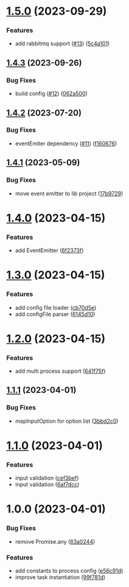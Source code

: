 # [1.5.0](https://github.com/mloetkemann/prostep-js/compare/v1.4.3...v1.5.0) (2023-09-29)


### Features

* add rabbitmq support ([#13](https://github.com/mloetkemann/prostep-js/issues/13)) ([5c4a101](https://github.com/mloetkemann/prostep-js/commit/5c4a101f4812a45db7c88eda71e267ecf88c281e))

## [1.4.3](https://github.com/mloetkemann/prostep-js/compare/v1.4.2...v1.4.3) (2023-09-26)


### Bug Fixes

* build config ([#12](https://github.com/mloetkemann/prostep-js/issues/12)) ([062a500](https://github.com/mloetkemann/prostep-js/commit/062a5000146b37c8e5bc77615fe58a8b03c85c00))

## [1.4.2](https://github.com/mloetkemann/prostep-js/compare/v1.4.1...v1.4.2) (2023-07-20)


### Bug Fixes

* eventEmiter dependency ([#11](https://github.com/mloetkemann/prostep-js/issues/11)) ([f160676](https://github.com/mloetkemann/prostep-js/commit/f160676776be6423c5dcd2c14644ac6784ec87ec))

## [1.4.1](https://github.com/mloetkemann/prostep-js/compare/v1.4.0...v1.4.1) (2023-05-09)


### Bug Fixes

* move event emitter to lib project ([17b9729](https://github.com/mloetkemann/prostep-js/commit/17b97290009082234c1d7f8070dcae05a2b5ff13))

# [1.4.0](https://github.com/mloetkemann/prostep-js/compare/v1.3.0...v1.4.0) (2023-04-15)


### Features

* add EventEmitter ([6f2373f](https://github.com/mloetkemann/prostep-js/commit/6f2373f05b1b744b18e6c890848bb85128b3fe90))

# [1.3.0](https://github.com/mloetkemann/prostep-js/compare/v1.2.0...v1.3.0) (2023-04-15)


### Features

* add config file loader ([cb70d5e](https://github.com/mloetkemann/prostep-js/commit/cb70d5e8f4fb667954612edbce6111fdf2a96c94))
* add configFile parser ([6145d10](https://github.com/mloetkemann/prostep-js/commit/6145d10d3497424e23db545adc95848a781fd408))

# [1.2.0](https://github.com/mloetkemann/prostep-js/compare/v1.1.1...v1.2.0) (2023-04-15)


### Features

* add multi process support ([641f75f](https://github.com/mloetkemann/prostep-js/commit/641f75ff8ca1f5eec8c564b0ff89cdc63c7f192c))

## [1.1.1](https://github.com/mloetkemann/prostep-js/compare/v1.1.0...v1.1.1) (2023-04-01)


### Bug Fixes

* mapInputOption for option list ([3bbd2c0](https://github.com/mloetkemann/prostep-js/commit/3bbd2c0e8f6c86cc5c90b4a07a37da0ec435d75d))

# [1.1.0](https://github.com/mloetkemann/prostep-js/compare/v1.0.0...v1.1.0) (2023-04-01)


### Features

* input validation ([cef3bef](https://github.com/mloetkemann/prostep-js/commit/cef3beff38c7415c0cad817074b278a3653e03e1))
* input validation ([6af7dcc](https://github.com/mloetkemann/prostep-js/commit/6af7dcc2e3009149884fb6950e08a72496546a6c))

# 1.0.0 (2023-04-01)


### Bug Fixes

* remove Promise.any ([63a0244](https://github.com/mloetkemann/prostep-js/commit/63a02443444e804ab494bc67b0d464e104cad7bd))


### Features

* add constants to process config ([e56c91d](https://github.com/mloetkemann/prostep-js/commit/e56c91d96f2e9caa3110ccdbeecb7cb576f67c0f))
* improve task instantiation ([99f781d](https://github.com/mloetkemann/prostep-js/commit/99f781d3a22fefc0c9de258222de7bfd49b18c1a))
